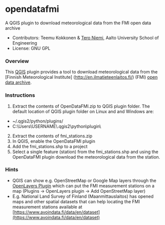 # opendatafmi
A QGIS plugin to download meteorological data from the FMI open data archive

- Contributors: Teemu Kokkonen & [Tero Niemi](http://www.github.com/tjniemi/), Aalto University School of Engineering
- License: GNU GPL

### Overview
This [QGIS](http://www.qgis.org/en/site/) plugin provides a tool to download meteorological data from the [Finnish 
Meteorological Institute] (http://en.ilmatieteenlaitos.fi/) (FMI) [open data archive](https://en.ilmatieteenlaitos.fi/open-data).

### Instructions 
1. Extract the contents of OpenDataFMI.zip to QGIS plugin folder. The default location of QGIS plugin folder on Linux 
and and Windows are: 
  * \~/.qgis2/python/plugins/ 
  * C:\Users\USERNAME\\.qgis2\python\plugin\\
2. Extract the contents of fmi_stations.zip
3. In QGIS, enable the OpenDataFMI plugin 
4. Add the fmi_stations.shp to a project
5. Select a single feature (station) from the fmi_stations.shp and using the OpenDataFMI plugin download the meteorological 
data from the station.

### Hints
- QGIS can show e.g. OpenStreetMap or Google Map layers through the [OpenLayers Plugin](http://hub.qgis.org/projects/openlayers/wiki) which can put the FMI measurement stations on a map (Plugins -> OpenLayers plugin -> Add OpenStreetMap layer)
- E.g. National Land Survey of Finland (Maanmittauslaitos) has opened maps and other spatial datasets that can help locating the FMI measurement stations available at [https://www.avoindata.fi/data/en/dataset](https://www.avoindata.fi/data/en/dataset)




